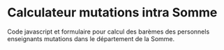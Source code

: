 # Calculateur mutations intra Somme

Code javascript et formulaire pour calcul des barèmes des personnels enseignants mutations dans le département de la Somme.



